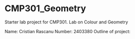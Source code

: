# CMP301_Geometry
Starter lab project for CMP301. Lab on Colour and Geometry

Name: Cristian Rascanu
Number: 2403380
Outline of project: 
